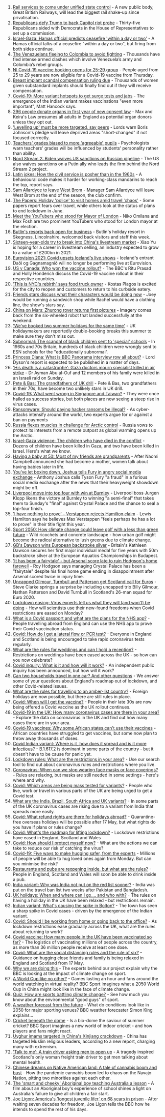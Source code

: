 1. [Rail services to come under unified state control](https://www.bbc.co.uk/news/business-57176858) - A new public body, Great British Railways, will lead the biggest rail shake-up since privatisation.
2. [Republicans defy Trump to back Capitol riot probe](https://www.bbc.co.uk/news/world-us-canada-57180679) - Thirty-five Republicans sided with Democrats in the House of Representatives to set up a commission.
3. [Israel-Gaza: Hamas official predicts ceasefire 'within a day or two'](https://www.bbc.co.uk/news/world-middle-east-57180718) - A Hamas official talks of a ceasefire "within a day or two", but firing from both sides continue.
4. [The Venezuelans fleeing to Colombia to avoid fighting](https://www.bbc.co.uk/news/world-latin-america-57178193) - Thousands have fled intense armed clashes which involve Venezuela’s army and Colombia’s rebel groups.
5. [NI Covid-19 vaccine booking opens for 25-29 group](https://www.bbc.co.uk/news/uk-northern-ireland-57175903) - People aged from 25 to 29 years are now eligible for a Covid-19 vaccine from Thursday.
6. [Breast implant scandal compensation ruling due](https://www.bbc.co.uk/news/health-57179180) - Thousands of women given substandard implants should finally find out if they will receive compensation.
7. [Covid-19: More variant hotspots to get surge tests and jabs](https://www.bbc.co.uk/news/uk-57172139) - The emergence of the Indian variant makes vaccinations "even more important", Matt Hancock says.
8. [296 people donate organs in first year of new consent law](https://www.bbc.co.uk/news/uk-politics-57163433) - Max and Keira's Law presumes all adults in England as potential organ donors unless they opt out.
9. ['Levelling up' must be more targeted, say peers](https://www.bbc.co.uk/news/uk-politics-57175982) - Lords warn Boris Johnson's pledge will leave deprived areas "short-changed" if not focused correctly.
10. [Teachers' grades biased to more 'agreeable' pupils](https://www.bbc.co.uk/news/education-57178473) - Psychologists warn teachers' grades will be influenced by students' personality rather than ability.
11. [Nord Stream 2: Biden waives US sanctions on Russian pipeline](https://www.bbc.co.uk/news/world-us-canada-57180674) - The US also waives sanctions on a Putin ally who leads the firm behind the Nord Stream 2 project.
12. [Latin jokes: How the civil service is posher than in the 1960s](https://www.bbc.co.uk/news/uk-57172634) - A behavioural code makes it harder for working-class mandarins to reach the top, report says.
13. [Sam Allardyce to leave West Brom ](https://www.bbc.co.uk/sport/football/57180362) - Manager Sam Allardyce will leave West Brom at the end of the season, the club confirm.
14. [The Papers: Holiday 'police' to visit homes amid travel 'chaos'](https://www.bbc.co.uk/news/blogs-the-papers-57180384) - Some papers report fears over travel, while others look at the status of plans to end lockdown in June.
15. [Meet the YouTubers who stood for Mayor of London](https://www.bbc.co.uk/news/uk-england-london-57177138) - Niko Omilana and Max Fosh are two prominent YouTubers who stood for London mayor at the election.
16. [Butlin's resorts back open for business](https://www.bbc.co.uk/news/uk-57165170) - Butlin's holiday resort in Skegness, Lincolnshire, welcomed back visitors and staff this week.
17. [Sixteen-year-olds try to break into China's livestream market](https://www.bbc.co.uk/news/world-asia-china-57170843) - Xiao Yu is hoping for a career in livestream selling, an industry expected to grow to a value of £200bn in 2021.
18. [Eurovision 2021: Covid upsets Iceland's live shows](https://www.bbc.co.uk/news/newsbeat-57178182) - Iceland's entrant Daði og Gagnamagnið will no longer be performing live at Eurovision.
19. [US v Canada: Who won the vaccine rollout?](https://www.bbc.co.uk/news/world-us-canada-57176501) - The BBC's Ritu Prasad and Holly Honderich discuss the Covid-19 vaccine rollout in their respective countries.
20. ['This is NYC's rebirth' says food truck owner](https://www.bbc.co.uk/news/world-us-canada-57176620) - Kostas Plagos is excited for the city to reopen and customers to return to his curbside eatery.
21. [Friends stars discuss what their characters would be doing now](https://www.bbc.co.uk/news/entertainment-arts-57174331) - Joey would be running a sandwich shop while Rachel would have a clothing line, the show's stars say.
22. [China on Mars: Zhurong rover returns first pictures](https://www.bbc.co.uk/news/science-environment-57172346) - Imagery comes back from the six-wheeled robot that landed successfully at the weekend.
23. ['We've booked two summer holidays for the same time'](https://www.bbc.co.uk/news/business-57155307) - UK holidaymakers are reportedly double-booking breaks this summer to make sure they don't miss out.
24. [Subnormal: The scandal of black children sent to 'special' schools](https://www.bbc.co.uk/news/uk-57099654) - In 1960s and 70s Britain, hundreds of black children were wrongly sent to ESN schools for the "educationally subnormal".
25. [Princess Diana: What is BBC Panorama interview row all about?](https://www.bbc.co.uk/news/explainers-57163815) - Lord Dyson's report is expected to be published in a matter of days.
26. ['His death is a catastrophe': Gaza doctors mourn specialist killed in air strike](https://www.bbc.co.uk/news/world-middle-east-57148580) - Dr Ayman Abu al-Ouf and 12 members of his family were killed in an Israeli raid on Sunday.
27. [Pete & Bas: The grandfathers of UK drill](https://www.bbc.co.uk/news/entertainment-arts-57148204) - Pete & Bas, two grandfathers in their 70s, have become two unlikely stars in UK drill.
28. [Covid-19: What went wrong in Singapore and Taiwan?](https://www.bbc.co.uk/news/world-asia-57153195) - They were once hailed as success stories, but both places are now seeing a steep rise in virus cases.
29. [Ransomware: Should paying hacker ransoms be illegal?](https://www.bbc.co.uk/news/technology-57173096) - As cyber-attacks intensify around the world, two experts argue for or against a ban on payments
30. [Russia flexes muscles in challenge for Arctic control](https://www.bbc.co.uk/news/world-europe-57156839) - Russia vows to protect its interests from a remote outpost as global warming opens up the Arctic.
31. [Israel-Gaza violence: The children who have died in the conflict](https://www.bbc.co.uk/news/world-middle-east-57142627) - Dozens of children have been killed in Gaza, and two have been killed in Israel. Here's what we know.
32. [Having a baby at 50: Most of my friends are grandparents](https://www.bbc.co.uk/news/57174993) - After Naomi Campbell announced she had become a mother, women talk about having babies later in life.
33. [You've let boxing down, Joshua tells Fury in angry social media exchange](https://www.bbc.co.uk/sport/boxing/57180205) - Anthony Joshua calls Tyson Fury "a fraud" in a furious social media exchange after the news that their heavyweight showdown might be off.
34. [Liverpool move into top four with win at Burnley](https://www.bbc.co.uk/sport/football/57082270) - Liverpool boss Jurgen Klopp likens the victory at Burnley to winning "a semi-final" that takes them to Sunday's "final" against Crystal Palace and the chance to seal a top-four finish.
35. ['I have nothing to prove' - Verstappen rejects Hamilton claim](https://www.bbc.co.uk/sport/formula1/57176530) - Lewis Hamilton says he believes Max Verstappen "feels perhaps he has a lot to prove" in their title fight this year.
36. [Sport 2050: How climate change could leave golf with a less than green future](https://www.bbc.co.uk/sport/56972370) - Wild ricochets and concrete landscape - how urban golf might become the radical alternative to lush greens due to climate change.
37. [GB's Dawson wins European backstroke silver](https://www.bbc.co.uk/sport/swimming/57179698) - Britain's Kathleen Dawson secures her first major individual medal for five years with 50m backstroke silver at the European Aquatics Championships in Budapest.
38. ['It has been a fairytale' - but Arsenal score late to ruin Hodgson's home farewell](https://www.bbc.co.uk/sport/football/57082275) - Roy Hodgson says managing Crystal Palace has been a "fairytale" despite his final home game ending in disappointment after Arsenal scored twice in injury time.
39. [Uncapped Gilmour, Turnbull and Patterson get Scotland call for Euros](https://www.bbc.co.uk/sport/football/57171330) - Steve Clarke springs a surprise by including uncapped trio Billy Gilmour, Nathan Patterson and David Turnbull in Scotland's 26-man squad for Euro 2020.
40. [Lockdown easing: Virus experts tell us what they will (and won't) be doing](https://www.bbc.co.uk/news/uk-57069293) - How will scientists use their new-found freedoms when Covid restrictions are eased on Monday?
41. [What is a Covid passport and what are the plans for the NHS app?](https://www.bbc.co.uk/news/explainers-55718553) - People travelling abroad from England can use the NHS app to prove their Covid vaccination status.
42. [Covid: How do I get a lateral flow or PCR test?](https://www.bbc.co.uk/news/health-51943612) - Everyone in England and Scotland is being encouraged to take rapid coronavirus tests regularly.
43. [What are the rules for weddings and can I hold a reception?](https://www.bbc.co.uk/news/explainers-52811509) - Restrictions on weddings have been eased across the UK - so how can you now celebrate?
44. [Covid inquiry: What is it and how will it work?](https://www.bbc.co.uk/news/explainers-57085964) - An independent public inquiry has been announced, but how will it work?
45. [Can two households travel in one car? And other questions](https://www.bbc.co.uk/news/world-asia-china-51176409) - We answer some of your questions about England's roadmap out of lockdown, and other Covid-related issues.
46. [What are the rules for travelling to an amber-list country?](https://www.bbc.co.uk/news/explainers-52544307) - Foreign holidays are now possible, but there are still rules in place.
47. [Covid: When will I get the vaccine?](https://www.bbc.co.uk/news/health-55045639) - People in their late 30s are now being offered a Covid vaccine as the UK rollout continues.
48. [Covid-19 in the UK: How many coronavirus cases are there in your area?](https://www.bbc.co.uk/news/uk-51768274) - Explore the data on coronavirus in the UK and find out how many cases there are in your area.
49. [Covid-19 vaccines: Why some African states can't use their vaccines](https://www.bbc.co.uk/news/56940657) - African countries have struggled to get vaccines, but some now plan to throw away thousands of doses.
50. [Covid Indian variant: Where is it, how does it spread and is it more infectious?](https://www.bbc.co.uk/news/health-57157496) - B.1.617.2 is dominant in some parts of the country - but it doesn't have to be cause for panic yet.
51. [Lockdown rules: What are the restrictions in your area?](https://www.bbc.co.uk/news/uk-54373904) - Use our search tool to find out about coronavirus rules and restrictions where you live.
52. [Coronavirus: When can we stop wearing face masks or face coverings?](https://www.bbc.co.uk/news/health-51205344) - Rules are relaxing, but masks are still needed in some settings - here's where and why.
53. [Covid: Which areas are being mass tested for variants?](https://www.bbc.co.uk/news/explainers-54872039) - People who live, work or travel in various parts of the UK are being urged to get a Covid test.
54. [What are the India, Brazil, South Africa and UK variants?](https://www.bbc.co.uk/news/health-55659820) - In some parts of the UK coronavirus cases are rising due to a variant from India that spreads more easily.
55. [Covid: What refund rights are there for holidays abroad?](https://www.bbc.co.uk/news/business-51615412) - Quarantine-free overseas holidays will be possible after 17 May, but what rights do you have if plans or rules change?
56. [Covid: What's the roadmap for lifting lockdown?](https://www.bbc.co.uk/news/explainers-52530518) - Lockdown restrictions have eased in England, Scotland and Wales
57. [Covid: How should I protect myself now?](https://www.bbc.co.uk/news/health-57087517) - What are the actions we can take to reduce our risk of catching the virus?
58. [Covid-19: Five ways to make hugging safer, from the experts](https://www.bbc.co.uk/news/uk-57083571) - Millions of people will be able to hug loved ones again from Monday. But can you minimise the risk?
59. [Restaurants and pubs are reopening inside, but what are the rules?](https://www.bbc.co.uk/news/business-52977388) - People in England, Scotland and Wales will soon be able to drink inside a pub.
60. [India variant: Why was India not put on the red list sooner?](https://www.bbc.co.uk/news/56801288) - India was put on the travel ban list two weeks after Pakistan and Bangladesh.
61. [UK holidays: When and where can I go.... and who with?](https://www.bbc.co.uk/news/explainers-52646738) - The rules on having a holiday in the UK have been relaxed - but restrictions remain.
62. [Indian variant: What's causing the spike in Bolton?](https://www.bbc.co.uk/news/health-57094274) - The town has seen a sharp spike in Covid cases - driven by the emergence of the Indian variant.
63. [Covid: Should I be working from home or going back to the office?](https://www.bbc.co.uk/news/business-52567567) - As lockdown restrictions ease gradually across the UK, what are the rules about returning to work?
64. [Covid vaccine: How many people in the UK have been vaccinated so far?](https://www.bbc.co.uk/news/health-55274833) - The logistics of vaccinating millions of people across the country, as more than 36 million people receive at least one dose.
65. [Covid: What are the social distancing rules and the rule of six?](https://www.bbc.co.uk/news/uk-51506729) - Guidance on hugging close friends and family is being relaxed in England and Scotland from 17 May.
66. [Why we are doing this](https://www.bbc.co.uk/sport/56972366) - The experts behind our project explain why the BBC is looking at the impact of climate change on sport.
67. [A World Cup like no other?](https://www.bbc.co.uk/sport/56972365) - Games lasting an hour and fans around the world watching in virtual reality? BBC Sport imagines what a 2050 World Cup in China might look like in the face of climate change.
68. [Quiz: How are sports battling climate change?](https://www.bbc.co.uk/sport/57068988) - See how much you know about the environmental "good guys" of sport.
69. [A weather forecast from the future](https://www.bbc.co.uk/sport/56972367) - What do conditions look like in 2050 for major sporting venues? BBC weather forecaster Simon King explains...
70. [Cricket beneath the dome](https://www.bbc.co.uk/sport/56972368) - Is a bio-dome the saviour of summer cricket? BBC Sport imagines a new world of indoor cricket - and how players and fans might react.
71. [Uyghur imams targeted in China's Xinjiang crackdown](https://www.bbc.co.uk/news/world-asia-china-56986057) - China has targeted Muslim religious leaders, according to a new report, charging many with extremism.
72. ['Talk to me': A train driver asking men to open up](https://www.bbc.co.uk/news/stories-57060971) - A tragedy inspired Scotland's only woman freight train driver to get men talking about mental health.
73. [Chinese dreams on Native American land: A tale of cannabis boom and bust](https://www.bbc.co.uk/news/world-us-canada-56835897) - How the pandemic cannabis boom led to chaos on the Navajo Nation, pitting two minorities against each other.
74. [The 'smart and cheeky' Aboriginal boy teaching Australia a lesson](https://www.bbc.co.uk/news/stories-56544429) - A film about an Aboriginal boy's experience of school shines a light on Australia's failure to give all children a fair start.
75. [Joe Ligon: America's 'longest juvenile lifer' on 68 years in prison](https://www.bbc.co.uk/news/world-us-canada-57022924) - After waiting seven decades for freedom, Joe Ligon tells the BBC how he intends to spend the rest of his days.
